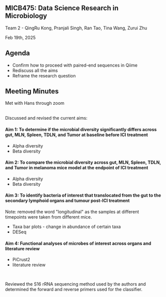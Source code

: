## MICB475: Data Science Research in Microbiology
Team 2 - QingRu Kong, Pranjali Singh, Ran Tao, Tina Wang, Zurui Zhu

Feb 19th, 2025 


## Agenda

- Confirm how to proceed with paired-end sequences in Qiime 
- Rediscuss all the aims 
- Reframe the research question 

## Meeting Minutes 
Met with Hans through zoom

<br/>
Discussed and revised the current aims: 

#### Aim 1: To determine if the microbial diversity significantly differs across gut, MLN, Spleen, TDLN, and Tumor at baseline before ICI treatment
- Alpha diversity
- Beta diversity

#### Aim 2: To compare the microbial diversity across gut, MLN, Spleen, TDLN, and Tumor in melanoma mice model at the endpoint of ICI treatment
- Alpha diversity
- Beta diversity

#### Aim 3: To identify bacteria of interest that translocated from the gut to the secondary lymphoid organs and tumour post-ICI treatment 

Note: removed the word "longitudinal" as the samples at different timepoints were taken from different mice. 

- Taxa bar plots - change in abundance of certain taxa
- DESeq

#### Aim 4: Functional analyses of microbes of interest across organs and literature review
- PiCrust2
- literature review
<br/>

Reviewed the S16 rRNA sequencing method used by the authors and determined the forward and reverse primers used for the classifier. 
